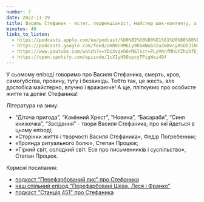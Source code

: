 ```yaml
---
number: 7
date: 2022-11-29
title: Василь Стефаник - естет, перфекціоніст, майстер шок-контенту, а не шось страшне й незрозуміле
minutes: 40
links_to_listen:
  - https://podcasts.apple.com/ua/podcast/%D0%B2%D0%B0%D1%81%D0%B8%D0%BB%D1%8C-%D1%81%D1%82%D0%B5%D1%84%D0%B0%D0%BD%D0%B8%D0%BA-%D0%B5%D1%81%D1%82%D0%B5%D1%82-%D0%BF%D0%B5%D1%80%D1%84%D0%B5%D0%BA%D1%86%D1%96%D0%BE%D0%BD%D1%96%D1%81%D1%82-%D0%BC%D0%B0%D0%B9%D1%81%D1%82%D0%B5%D1%80-%D1%88%D0%BE%D0%BA-%D0%BA%D0%BE%D0%BD%D1%82%D0%B5%D0%BD%D1%82%D1%83/id1624744195?i=1000587910768
  - https://podcasts.google.com/feed/aHR0cHM6Ly9hbmNob3IuZm0vcy85ODJiNmI4MC9wb2RjYXN0L3Jzcw/episode/ZTI1OTdjMzQtZGVlZS00MGU2LWE3NWItMzc2ZDgzYTcxMTI2?sa=X&ved=0CAUQkfYCahcKEwjY4YLTg-D7AhUAAAAAHQAAAAAQAQ
  - https://www.youtube.com/watch?v=YDiXvqeh6rM&list=PLyVKnfMhUYZhiXfEjvTEfx7QNnHhbIA1X&index=7
  - https://open.spotify.com/episode/1cXIyH56upcyTPigWzi49f
---
```


У сьомому епізоді говоримо про Василя Стефаника, смерть, кров, самогубства,
провину, тугу і безвихідь. Тобто так, це жесть, але достобіса майстерно, влучно
і вражаюче! А ще, пліткуємо про особисте життя та допінг Стефаника!

Література на зиму:

- “Діточа пригода”, “Камінний Хрест”, “Новина”, “Басараби”, “Синя книжечка”, “Засідання” \- твори Василя Стефаника, про які йдеться в цьому епізоді;
- «Сторінки життя і творчості Василя Стефаника», Федір Погребенник;
- «Троянда ритуального болю», Степан Процюк;
- «Гіркий світ, солодкий світ. Есе про письменників і суспільство», Степан Процюк.

Корисні посилання:

- [подкаст “Перефарбований лис” про Стефаника][1]
- [наш спільний епізод “Перефарбовані Шева, Леся і Франко”][2]
- [подкаст "Станція 451" про Стефаника][3]

[1]: /перефарбований-лис/24/
[2]: /перефарбований-лис/70/
[3]: /станція-451/20/
